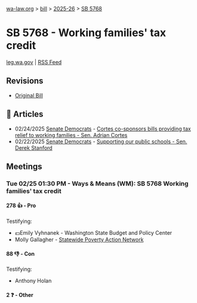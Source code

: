 [wa-law.org](/) > [bill](/bill/) > [2025-26](/bill/2025-26/) > [SB 5768](/bill/2025-26/sb/5768/)

# SB 5768 - Working families' tax credit
[leg.wa.gov](https://app.leg.wa.gov/billsummary?BillNumber=5768&Year=2025&Initiative=false) | [RSS Feed](./rss.xml)

## Revisions
* [Original Bill](1/)

## 📰 Articles
* 02/24/2025 [Senate Democrats](/org/senate_democrats/) - [Cortes co-sponsors bills providing tax relief to working families - Sen. Adrian Cortes](https://senatedemocrats.wa.gov/cortes/2025/02/24/cortes-co-sponsors-bills-providing-tax-relief-to-working-families/#:~:text=5768)
* 02/22/2025 [Senate Democrats](/org/senate_democrats/) - [Supporting our public schools - Sen. Derek Stanford](https://senatedemocrats.wa.gov/stanford/2025/02/21/supporting-our-public-schools/#:~:text=SB%205768)

## Meetings
### Tue 02/25 01:30 PM - Ways & Means (WM): SB 5768 Working families' tax credit
#### 278 👍 - Pro
Testifying:
* 💵Emily Vyhnanek - Washington State Budget and Policy Center
* Molly Gallagher - [Statewide Poverty Action Network](/org/statewide_poverty_action_network/)

#### 88 👎 - Con
Testifying:
* Anthony Holan

#### 2 ❓ - Other
